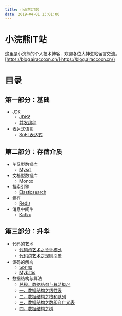 ```yaml
---
title: 小浣熊IT站
date: 2019-04-01 13:01:00
---
```


# 小浣熊IT站
这里是小浣熊的个人技术博客，欢迎各位大神进站留言交流。
[https://blog.airaccoon.cn/](https://blog.airaccoon.cn/)



# 目录
## 第一部分：基础
- JDK
  - [JDK8](https://blog.airaccoon.cn/%E5%9F%BA%E7%A1%80/JDK/JDK8/)
  - [并发编程](https://blog.airaccoon.cn/%E5%B9%B6%E5%8F%91/%E5%B9%B6%E5%8F%91%E7%BC%96%E7%A8%8B/)
- 表达式语言
  - [SpEL表达式](https://blog.airaccoon.cn/%E5%9F%BA%E7%A1%80/%E8%A1%A8%E8%BE%BE%E5%BC%8F%E8%AF%AD%E8%A8%80/SpEL/)

## 第二部分：存储介质
- 关系型数据库
  - [Mysql](https://blog.airaccoon.cn/%E6%95%B0%E6%8D%AE%E5%BA%93/mysql/)
- 文档型数据库
  - [Mongo](https://blog.airaccoon.cn/%E6%95%B0%E6%8D%AE%E5%BA%93/Mongo/)
- 搜索引擎
  - [Elasticsearch](https://blog.airaccoon.cn/%E6%95%B0%E6%8D%AE%E5%BA%93/ElasticSearch/)
- 缓存
  - [Redis]()
- 消息中间件
  - [Kafka](https://blog.airaccoon.cn/%E5%88%86%E5%B8%83%E5%BC%8F/Kafka/)

## 第三部分：升华
- 代码的艺术
  - [代码的艺术之设计模式](https://blog.airaccoon.cn/%E6%BA%90%E7%A0%81%E5%88%86%E6%9E%90/%E8%AE%BE%E8%AE%A1%E6%A8%A1%E5%BC%8F/)
  - [代码的艺术之规则引擎](https://blog.airaccoon.cn/%E5%BC%80%E6%BA%90%E9%A1%B9%E7%9B%AE/%E8%A7%84%E5%88%99%E5%BC%95%E6%93%8E/%E8%A7%84%E5%88%99%E5%BC%95%E6%93%8E/)
- 源码的解构
  - [Spring](https://blog.airaccoon.cn/%E6%BA%90%E7%A0%81%E5%88%86%E6%9E%90/spring5/)
  - [Mybatis](https://blog.airaccoon.cn/%E6%BA%90%E7%A0%81%E5%88%86%E6%9E%90/mybatis/)
- 数据结构与算法
  - [总揽、数据结构与算法概况](https://blog.airaccoon.cn/%E6%95%B0%E6%8D%AE%E7%BB%93%E6%9E%84%E4%B8%8E%E7%AE%97%E6%B3%95/%E6%95%B0%E6%8D%AE%E7%BB%93%E6%9E%84%E4%B8%8E%E7%AE%97%E6%B3%95%E6%A6%82%E8%BF%B0/)
  - [一、数据结构之线性表](https://blog.airaccoon.cn/%E6%95%B0%E6%8D%AE%E7%BB%93%E6%9E%84%E4%B8%8E%E7%AE%97%E6%B3%95/%E6%95%B0%E6%8D%AE%E7%BB%93%E6%9E%84%E4%B9%8B%E7%BA%BF%E6%80%A7%E8%A1%A8/)
  - [二、数据结构之栈和队列](https://blog.airaccoon.cn/%E6%95%B0%E6%8D%AE%E7%BB%93%E6%9E%84%E4%B8%8E%E7%AE%97%E6%B3%95/%E6%95%B0%E6%8D%AE%E7%BB%93%E6%9E%84%E4%B9%8B%E6%A0%88%E5%92%8C%E9%98%9F%E5%88%97/)
  - [三、数据结构之数组和广义表](https://blog.airaccoon.cn/%E6%95%B0%E6%8D%AE%E7%BB%93%E6%9E%84%E4%B8%8E%E7%AE%97%E6%B3%95/%E6%95%B0%E6%8D%AE%E7%BB%93%E6%9E%84%E4%B9%8B%E6%95%B0%E7%BB%84%E5%92%8C%E5%B9%BF%E4%B9%89%E8%A1%A8/)
  - [四、数据结构之树](https://blog.airaccoon.cn/%E6%95%B0%E6%8D%AE%E7%BB%93%E6%9E%84%E4%B8%8E%E7%AE%97%E6%B3%95/%E6%95%B0%E6%8D%AE%E7%BB%93%E6%9E%84%E4%B9%8B%E6%A0%91/)